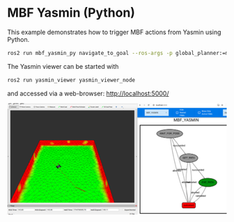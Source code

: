 # MBF Yasmin (Python)

This example demonstrates how to trigger MBF actions from Yasmin using Python.

```bash
ros2 run mbf_yasmin_py navigate_to_goal --ros-args -p global_planner:=mesh_planner -p controller:=mesh_controller
```



The Yasmin viewer can be started with

```bash
ros2 run yasmin_viewer yasmin_viewer_node
```

and accessed via a web-browser: [http://localhost:5000/](http://localhost:5000/)

![MBF Yasmin](.media/mbf_yasmin.png)
